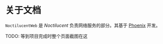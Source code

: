 # 关于文档

`NoctilucentWeb` 是 *Noctilucent* 负责网络服务的部分。其基于 [Phoenix](https://phoenixframework.org) 开发。

TODO: 等到项目完成时整个页面截图在这

